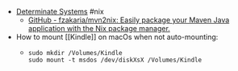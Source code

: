 - [Determinate Systems](https://determinate.systems/nix-installer/) #nix
	- [GitHub - fzakaria/mvn2nix: Easily package your Maven Java application with the Nix package manager.](https://github.com/fzakaria/mvn2nix)
- How to mount [[Kindle]] on macOs when not auto-mounting:
	- ```
	  sudo mkdir /Volumes/Kindle
	  sudo mount -t msdos /dev/diskXsX /Volumes/Kindle
	  ```